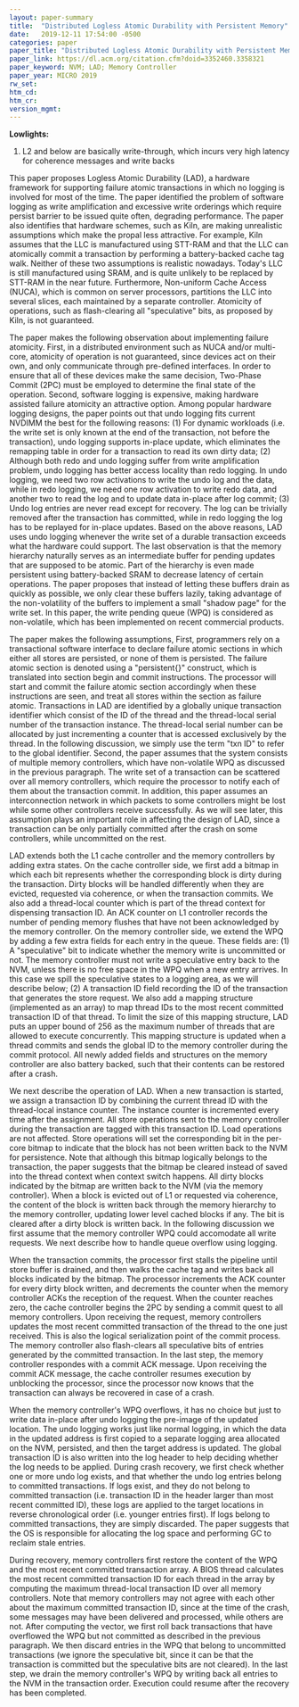 ```yaml
---
layout: paper-summary
title:  "Distributed Logless Atomic Durability with Persistent Memory"
date:   2019-12-11 17:54:00 -0500
categories: paper
paper_title: "Distributed Logless Atomic Durability with Persistent Memory"
paper_link: https://dl.acm.org/citation.cfm?doid=3352460.3358321
paper_keyword: NVM; LAD; Memory Controller
paper_year: MICRO 2019
rw_set:
htm_cd:
htm_cr:
version_mgmt:
---
```


**Lowlights:**

1. L2 and below are basically write-through, which incurs very high latency for coherence messages and write backs

This paper proposes Logless Atomic Durability (LAD), a hardware framework for supporting failure atomic transactions in
which no logging is involved for most of the time. The paper identified the problem of software logging as write amplification
and excessive write orderings which require persist barrier to be issued quite often, degrading performance. The paper also 
identifies that hardware schemes, such as Kiln, are making unrealistic assumptions which make the propal less attractive.
For example, Kiln assumes that the LLC is manufactured using STT-RAM and that the LLC can atomically commit a transaction
by performing a battery-backed cache tag walk. Neither of these two assumptions is realistic nowadays. Today's LLC is still
manufactured using SRAM, and is quite unlikely to be replaced by STT-RAM in the near future. Furthermore, Non-uniform
Cache Access (NUCA), which is common on server processors, partitions the LLC into several slices, each maintained by
a separate controller. Atomicity of operations, such as flash-clearing all "speculative" bits, as proposed by Kiln, is
not guaranteed. 

The paper makes the following observation about implementing failure atomicity. First, in a distributed environment 
such as NUCA and/or multi-core, atomicity of operation is not guaranteed, since devices act on their own, and only
communicate through pre-defined interfaces. In order to ensure that all of these devices make the same decision, Two-Phase
Commit (2PC) must be employed to determine the final state of the operation. Second, software logging is expensive, making
hardware assisted failure atomicity an attractive option. Among popular hardware logging designs, the paper points out 
that undo logging fits current NVDIMM the best for the following reasons: (1) For dynamic workloads (i.e. the write set
is only known at the end of the transaction, not before the transaction), undo logging supports in-place update, which 
eliminates the remapping table in order for a transaction to read its own dirty data; (2) Although both redo and undo
logging suffer from write amplification problem, undo logging has better access locality than redo logging. In undo
logging, we need two row activations to write the undo log and the data, while in redo logging, we need one row activation
to write redo data, and another two to read the log and to update data in-place after log commit; (3) Undo log entries 
are never read except for recovery. The log can be trivially removed after the transaction has committed, while in redo
logging the log has to be replayed for in-place updates. Based on the above reasons, LAD uses undo logging whenever the 
write set of a durable transaction exceeds what the hardware could support. The last observation is that the memory hierarchy
naturally serves as an intermediate buffer for pending updates that are supposed to be atomic. Part of the hierarchy is 
even made persistent using battery-backed SRAM to decrease latency of certain operations. The paper proposes that instead
of letting these buffers drain as quickly as possible, we only clear these buffers lazily, taking advantage of the non-volatility
of the buffers to implement a small "shadow page" for the write set. In this paper, the write pending queue (WPQ) is 
considered as non-volatile, which has been implemented on recent commercial products. 

The paper makes the following assumptions, First, programmers rely on a transactional software interface to declare failure
atomic sections in which either all stores are persisted, or none of them is persisted. The failure atomic section is denoted
using a "persistent{}" construct, which is translated into section begin and commit instructions. The processor will start 
and commit the failure atomic section accordingly when these instructions are seen, and treat all stores within the section
as failure atomic. Transactions in LAD are identified by a globally unique transaction identifier which consist of the 
ID of the thread and the thread-local serial number of the transaction instance. The thread-local serial number can be 
allocated by just incrementing a counter that is accessed exclusively by the thread. In the following discussion, we 
simply use the term "txn ID" to refer to the global identifier. Second, the paper assumes that the system consists of 
multiple memory controllers, which have non-volatile WPQ as discussed in the previous paragraph. The write set of a transaction 
can be scattered over all memory controllers, which require the processor to notify each of them about the transaction 
commit. In addition, this paper assumes an interconnection network in which packets to some controllers might be lost while 
some other controllers receive successfully. As we will see later, this assumption plays an important role in affecting 
the design of LAD, since a transaction can be only partially committed after the crash on some controllers, while uncommitted 
on the rest.

LAD extends both the L1 cache controller and the memory controllers by adding extra states. On the cache controller side,
we first add a bitmap in which each bit represents whether the corresponding block is dirty during the transaction. Dirty 
blocks will be handled differently when they are evicted, requested via coherence, or when the transaction commits. We also
add a thread-local counter which is part of the thread context for dispensing transaction ID. An ACK counter on L1 controller
records the number of pending memory flushes that have not been acknowledged by the memory controller. On the memory controller
side, we extend the WPQ by adding a few extra fields for each entry in the queue. These fields are: (1) A "speculative" bit
to indicate whether the memory write is uncommitted or not. The memory controller must not write a speculative entry
back to the NVM, unless there is no free space in the WPQ when a new entry arrives. In this case we spill the speculative
states to a logging area, as we will describe below; (2) A transaction ID field recording the ID of the transaction that
generates the store request. We also add a mapping structure (implemented as an array) to map thread IDs to the most recent
committed transaction ID of that thread. To limit the size of this mapping structure, LAD puts an upper bound of 256
as the maximum number of threads that are allowed to execute concurrently. This mapping structure is updated when a thread
commits and sends the global ID to the memory controller during the commit protocol. All newly added fields and structures 
on the memory controller are also battery backed, such that their contents can be restored after a crash.

We next describe the operation of LAD. When a new transaction is started, we assign a transaction ID by combining the current
thread ID with the thread-local instance counter. The instance counter is incremented every time after the assignment. All
store operations sent to the memory controller during the transaction are tagged with this transaction ID. Load operations
are not affected. Store operations will set the corresponding bit in the per-core bitmap to indicate that the block
has not been written back to the NVM for persistence. Note that although this bitmap logically belongs to the transaction,
the paper suggests that the bitmap be cleared instead of saved into the thread context when context switch happens. All 
dirty blocks indicated by the bitmap are written back to the NVM (via the memory controller). When a block is evicted out 
of L1 or requested via coherence, the content of the block is written back through the memory hierarchy to the memory 
controller, updating lower level cached blocks if any. The bit is cleared after a dirty block is written back. In 
the following discussion we first assume that the memory controller WPQ could accomodate all write requests. We next
describe how to handle queue overflow using logging. 

When the transaction commits, the processor first stalls the pipeline until store buffer is drained, and then walks the 
cache tag and writes back all blocks indicated by the bitmap. The processor increments the ACK counter for every dirty
block written, and decrements the counter when the memory controller ACKs the reception of the request. When the counter 
reaches zero, the cache controller begins the 2PC by sending a commit quest to all memory controllers. Upon receiving the 
request, memory controllers updates the most recent committed transaction of the thread to the one just received. This 
is also the logical serialization point of the commit process. The memory controller also flash-clears all speculative
bits of entries generated by the committed transaction. In the last step, the memory controller respondes with a commit ACK
message. Upon receiving the commit ACK message, the cache controller resumes execution by unblocking the processor, since 
the processor now knows that the transaction can always be recovered in case of a crash. 

When the memory controller's WPQ overflows, it has no choice but just to write data in-place after undo logging the pre-image
of the updated location. The undo logging works just like normal logging, in which the data in the updated address is first
copied to a separate logging area allocated on the NVM, persisted, and then the target address is updated. The global transaction
ID is also written into the log header to help deciding whether the log needs to be applied. During crash recovery, we first 
check whether one or more undo log exists, and that whether the undo log entries belong to committed transactions. If logs
exist, and they do not belong to committed transaction (i.e. transaction ID in the header larger than most recent committed
ID), these logs are applied to the target locations in reverse chronological order (i.e. younger entries first). If logs 
belong to committed transactions, they are simply discarded. The paper suggests that the OS is responsible for allocating
the log space and performing GC to reclaim stale entries. 

During recovery, memory controllers first restore the content of the WPQ and the most recent committed transaction array.
A BIOS thread calculates the most recent committed transaction ID for each thread in the array by computing the maximum 
thread-local transaction ID over all memory controllers. Note that memory controllers may not agree with each other about
the maximum committed transaction ID, since at the time of the crash, some messages may have been delivered and processed,
while others are not. After computing the vector, we first roll back transactions that have overflowed the WPQ but not committed
as described in the previous paragraph. We then discard entries in the WPQ that belong to uncommitted transactions (we ignore
the speculative bit, since it can be that the transaction is committed but the speculative bits are not cleared). In the 
last step, we drain the memory controller's WPQ by writing back all entries to the NVM in the transaction order. Execution
could resume after the recovery has been completed.
